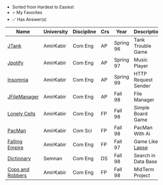 ﻿* Sorted from Hardest to Easiest
* ⭐ My Favorites
* ✅ Has Answer(s)

| Name | University | Discipline | Crs | Year | Description | Badges |
| --- | --- | --- | --- | --- | --- | --- |
[JTank](https://github.com/Ahmadrezadl/University_Projects/tree/master/Java/JTank) | AmirKabir | Com Eng | AP | Spring 96 | Tank Trouble Game | |
[Jpotify](https://github.com/Ahmadrezadl/University_Projects/tree/master/Java/Jpotify) | AmirKabir | Com Eng | AP | Spring 97 | Music Player | ✅⭐ |
[Insomnia](https://github.com/Ahmadrezadl/University_Projects/tree/master/Java/Insomnia) | AmirKabir | Com Eng | AP | Spring 99 | HTTP Request Sender | Final Project | |
[JFileManager](https://github.com/Ahmadrezadl/University_Projects/tree/master/Java/JFileManager) | AmirKabir | Com Eng | AP | Fall 98 | File Manager | ✅ |
[Lonely Cells](https://github.com/Ahmadrezadl/University_Projects/tree/master/C/Lonely%20Cells) | AmirKabir| Com Eng | FP | Fall 98 | Simple Board Game | ✅ |
[PacMan](https://github.com/Ahmadrezadl/University_Projects/tree/master/C/Pacman) | AmirKabir | Com Sci | FP | Fall 98 | PacMan With Ai | ⭐ |
[Falling Empire](https://github.com/Ahmadrezadl/University_Projects/tree/master/C/Falling%20Empire) | AmirKabir | Com Eng | FP | Fall 97 | Game Like [Lapse](https://play.google.com/store/apps/details?id=com.cornago.stefano.lapse&hl=en) | ✅ |
[Dictionary](https://github.com/Ahmadrezadl/University_Projects/tree/master/C%2B%2B/Dictionary) | Semnan | Com Eng | DS | Fall 98 | Search in Data Base | ✅ |
[Cops and Robbers](https://github.com/Ahmadrezadl/University_Projects/tree/master/C/Cops%20And%20Robbers) | AmirKabir | Com Eng | FP | Fall 98 | MidTerm Project |  |
